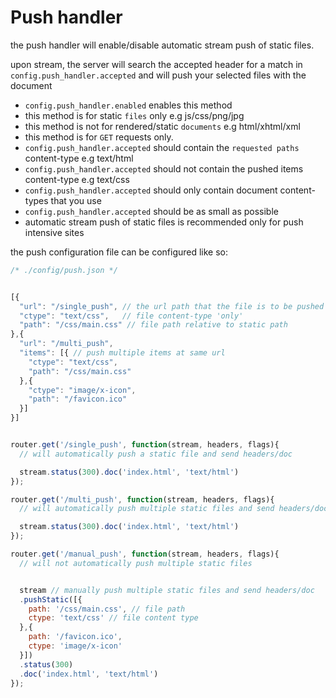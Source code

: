 # Push handler

the push handler will enable/disable automatic stream push of static files.

upon stream, the server will search the accepted header for a match in `config.push_handler.accepted`
and will push your selected files with the document

* `config.push_handler.enabled` enables this method
* this method is for static `files` only e.g js/css/png/jpg
* this method is not for rendered/static `documents` e.g html/xhtml/xml
* this method is for `GET` requests only.
* `config.push_handler.accepted` should contain the `requested paths` content-type e.g text/html
* `config.push_handler.accepted` should not contain the pushed items content-type e.g text/css
* `config.push_handler.accepted` should only contain document content-types that you use
* `config.push_handler.accepted` should be as small as possible
* automatic stream push of static files is recommended only for push intensive sites

the push configuration file can be configured like so:

```js
/* ./config/push.json */


[{
  "url": "/single_push", // the url path that the file is to be pushed for
  "ctype": "text/css",   // file content-type 'only'
  "path": "/css/main.css" // file path relative to static path
},{
  "url": "/multi_push",
  "items": [{ // push multiple items at same url
    "ctype": "text/css",
    "path": "/css/main.css"
  },{
    "ctype": "image/x-icon",
    "path": "/favicon.ico"
  }]
}]


```


```js

router.get('/single_push', function(stream, headers, flags){
  // will automatically push a static file and send headers/doc

  stream.status(300).doc('index.html', 'text/html')
});

router.get('/multi_push', function(stream, headers, flags){
  // will automatically push multiple static files and send headers/doc

  stream.status(300).doc('index.html', 'text/html')
});

router.get('/manual_push', function(stream, headers, flags){
  // will not automatically push multiple static files


  stream // manually push multiple static files and send headers/doc
  .pushStatic([{
    path: '/css/main.css', // file path
    ctype: 'text/css' // file content type
  },{
    path: '/favicon.ico',
    ctype: 'image/x-icon'
  }])
  .status(300)
  .doc('index.html', 'text/html')
});

```